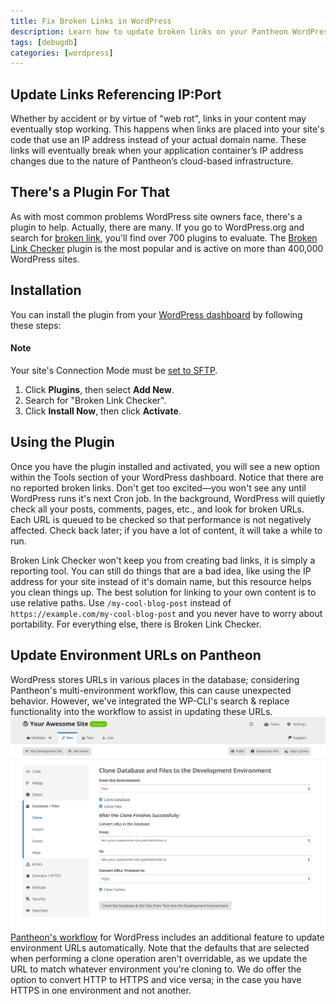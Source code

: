 ```yaml
---
title: Fix Broken Links in WordPress
description: Learn how to update broken links on your Pantheon WordPress site so that the URL references the correct file path and domain name.
tags: [debugdb]
categories: [wordpress]
---
```

## Update Links Referencing IP:Port
Whether by accident or by virtue of "web rot", links in your content may eventually stop working. This happens when links are placed into your site's code that use an IP address instead of your actual domain name. These links will eventually break when your application container’s IP address changes due to the nature of Pantheon’s cloud-based infrastructure.

## There's a Plugin For That
As with most common problems WordPress site owners face, there's a plugin to help. Actually, there are many. If you go to WordPress.org and search for [broken link](https://wordpress.org/plugins/search.php?q=broken+link), you'll find over 700 plugins to evaluate. The [Broken Link Checker](https://wordpress.org/plugins/broken-link-checker/) plugin is the most popular and is active on more than 400,000 WordPress sites.

## Installation
You can install the plugin from your [WordPress dashboard](/docs/more-sftp#manage-plugins-and-themes-with-wp-admin) by following these steps:

<div class="alert alert-info" role="alert">
<h4 class="info">Note</h4>
<p>Your site's Connection Mode must be <a href="/docs/sftp#sftp-mode">set to SFTP</a>.</p></div>

1. Click **Plugins**, then select **Add New**.
2. Search for "Broken Link Checker".
3. Click **Install Now**, then click **Activate**.


## Using the Plugin
Once you have the plugin installed and activated, you will see a new option within the Tools section of your WordPress dashboard. Notice that there are no reported broken links. Don't get too excited&mdash;you won't see any until WordPress runs it's next Cron job. In the background, WordPress will quietly check all your posts, comments, pages, etc., and look for broken URLs. Each URL is queued to be checked so that performance is not negatively affected. Check back later; if you have a lot of content, it will take a while to run.

Broken Link Checker won't keep you from creating bad links, it is simply a reporting tool. You can still do things that are a bad idea, like using the IP address for your site instead of it's domain name, but this resource helps you clean things up. The best solution for linking to your own content is to use relative paths. Use `/my-cool-blog-post` instead of `https://example.com/my-cool-blog-post` and you never have to worry about portability. For everything else, there is Broken Link Checker.

## Update Environment URLs on Pantheon
WordPress stores URLs in various places in the database; considering Pantheon's multi-environment workflow, this can cause unexpected behavior. However, we've integrated the WP-CLI's search & replace functionality into the workflow to assist in updating these URLs.
![Dashboard DB URL converter](/source/docs/assets/images/dashboard/convert-urls.png)​
[Pantheon's workflow](/docs/pantheon-workflow/) for WordPress includes an additional feature to update environment URLs automatically. Note that the defaults that are selected when performing a clone operation aren't overridable, as we update the URL to match whatever environment you're cloning to. We do offer the option to convert HTTP to HTTPS and vice versa; in the case you have HTTPS in one environment and not another.
